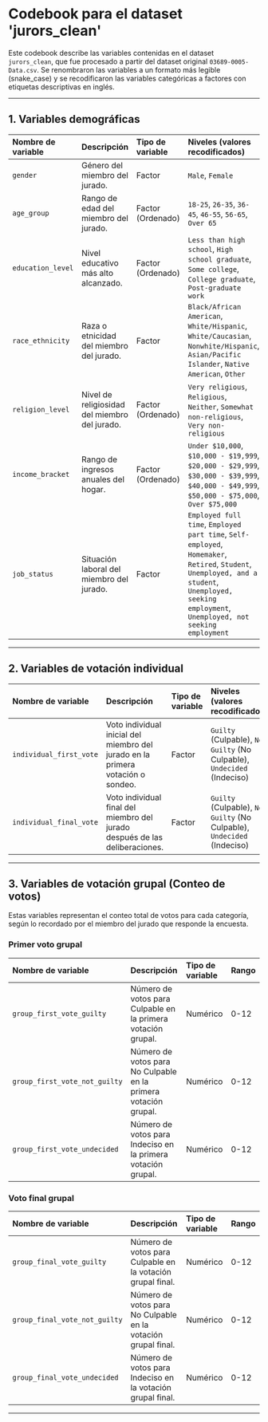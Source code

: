 # Codebook para el dataset 'jurors_clean'

Este codebook describe las variables contenidas en el dataset `jurors_clean`, que fue procesado a partir del dataset original `03689-0005-Data.csv`. Se renombraron las variables a un formato más legible (snake_case) y se recodificaron las variables categóricas a factores con etiquetas descriptivas en inglés.

---

## 1. Variables demográficas

| Nombre de variable     | Descripción                                   | Tipo de variable | Niveles (valores recodificados)                                             |
| :--------------------- | :-------------------------------------------- | :--------------- | :-------------------------------------------------------------------------- |
| `gender`               | Género del miembro del jurado.                | Factor           | `Male`, `Female`                                                            |
| `age_group`            | Rango de edad del miembro del jurado.         | Factor (Ordenado)| `18-25`, `26-35`, `36-45`, `46-55`, `56-65`, `Over 65`                        |
| `education_level`      | Nivel educativo más alto alcanzado.           | Factor (Ordenado)| `Less than high school`, `High school graduate`, `Some college`, `College graduate`, `Post-graduate work` |
| `race_ethnicity`       | Raza o etnicidad del miembro del jurado.      | Factor           | `Black/African American`, `White/Hispanic`, `White/Caucasian`, `Nonwhite/Hispanic`, `Asian/Pacific Islander`, `Native American`, `Other` |
| `religion_level`       | Nivel de religiosidad del miembro del jurado. | Factor (Ordenado)| `Very religious`, `Religious`, `Neither`, `Somewhat non-religious`, `Very non-religious` |
| `income_bracket`       | Rango de ingresos anuales del hogar.          | Factor (Ordenado)| `Under $10,000`, `$10,000 - $19,999`, `$20,000 - $29,999`, `$30,000 - $39,999`, `$40,000 - $49,999`, `$50,000 - $75,000`, `Over $75,000` |
| `job_status`           | Situación laboral del miembro del jurado.     | Factor           | `Employed full time`, `Employed part time`, `Self-employed`, `Homemaker`, `Retired`, `Student`, `Unemployed, and a student`, `Unemployed, seeking employment`, `Unemployed, not seeking employment` |

---

## 2. Variables de votación individual

| Nombre de variable        | Descripción                                                                          | Tipo de variable | Niveles (valores recodificados)                 |
| :------------------------ | :----------------------------------------------------------------------------------- | :--------------- | :---------------------------------------------- |
| `individual_first_vote`   | Voto individual inicial del miembro del jurado en la primera votación o sondeo.    | Factor           | `Guilty` (Culpable), `Not Guilty` (No Culpable), `Undecided` (Indeciso) |
| `individual_final_vote`   | Voto individual final del miembro del jurado después de las deliberaciones.        | Factor           | `Guilty` (Culpable), `Not Guilty` (No Culpable), `Undecided` (Indeciso) |

---

## 3. Variables de votación grupal (Conteo de votos)

Estas variables representan el conteo total de votos para cada categoría, según lo recordado por el miembro del jurado que responde la encuesta.

### Primer voto grupal

| Nombre de variable                  | Descripción                                                                     | Tipo de variable | Rango           |
| :---------------------------------- | :------------------------------------------------------------------------------ | :--------------- | :-------------- |
| `group_first_vote_guilty`           | Número de votos para Culpable en la primera votación grupal.                  | Numérico         | 0-12            |
| `group_first_vote_not_guilty`       | Número de votos para No Culpable en la primera votación grupal.               | Numérico         | 0-12            |
| `group_first_vote_undecided`        | Número de votos para Indeciso en la primera votación grupal.                  | Numérico         | 0-12            |

### Voto final grupal

| Nombre de variable                 | Descripción                                                                    | Tipo de variable | Rango           |
| :--------------------------------- | :----------------------------------------------------------------------------- | :--------------- | :-------------- |
| `group_final_vote_guilty`          | Número de votos para Culpable en la votación grupal final.                     | Numérico         | 0-12            |
| `group_final_vote_not_guilty`      | Número de votos para No Culpable en la votación grupal final.                  | Numérico         | 0-12            |
| `group_final_vote_undecided`       | Número de votos para Indeciso en la votación grupal final.                     | Numérico         | 0-12            |

---

